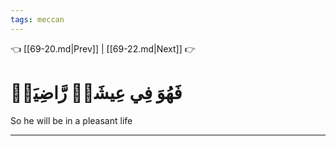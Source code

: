 ```yaml
---
tags: meccan
---
```


👈 [[69-20.md|Prev]] | [[69-22.md|Next]] 👉

# فَهُوَ فِي عِيشَةٖ رَّاضِيَةٖ

So he will be in a pleasant life

---

